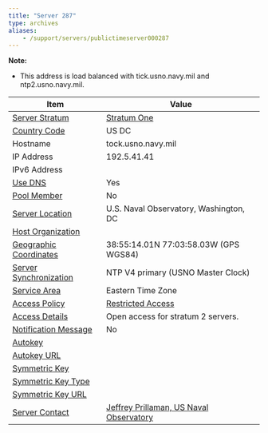 ```yaml
---
title: "Server 287"
type: archives
aliases:
    - /support/servers/publictimeserver000287
---
```


**Note:**

* 
    This address is load balanced with tick.usno.navy.mil and ntp2.usno.navy.mil.

| Item | Value |
| ----- | ----- |
| [Server Stratum](/support/servers/serverstratum) | [Stratum One](/support/servers/stratumonetimeservers) |
| [Country Code](/support/servers/countrycode) | US DC |
| Hostname |  tock.usno.navy.mil |
| IP Address |  192.5.41.41 |
| IPv6 Address | |
| [Use DNS](/support/servers/usedns) | Yes |
| [Pool Member](/support/servers/poolmember) | No |
| [Server Location](/support/servers/serverlocation) |  U.S. Naval Observatory, Washington, DC  |
| [Host Organization](/support/servers/hostorganization) | |
| [ Geographic Coordinates](/support/servers/geographiccoordinates) |  38:55:14.01N 77:03:58.03W (GPS WGS84) |
| [Server Synchronization](/support/servers/serversynchronization) |  NTP V4 primary (USNO Master Clock)  |
| [Service Area](/support/servers/servicearea) |  Eastern Time Zone  |
| [Access Policy](/support/servers/accesspolicy) | [Restricted Access](/support/servers/restrictedaccess) |
| [Access Details](/support/servers/accessdetails) |  Open access for stratum 2 servers.  |
| [Notification Message](/support/servers/notificationmessage) | No |
| [Autokey](/support/servers/autokey) |  |
| [Autokey URL](/support/servers/autokeyurl) | |
| [Symmetric Key](/support/servers/symmetrickey) |  |
| [Symmetric Key Type](/support/servers/symmetrickeytype) | |
| [Symmetric Key URL](/support/servers/symmetrickeyurl) | |
| [Server Contact](/support/servers/servercontact) | [ Jeffrey Prillaman, US Naval Observatory](mailto:jeffrey.prillaman@usno.navy.mil) |